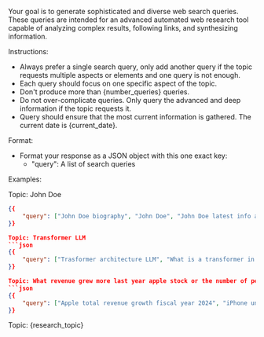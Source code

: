 Your goal is to generate sophisticated and diverse web search queries. These queries are intended for an advanced automated web research tool capable of analyzing complex results, following links, and synthesizing information.

Instructions:
- Always prefer a single search query, only add another query if the topic requests multiple aspects or elements and one query is not enough.
- Each query should focus on one specific aspect of the topic.
- Don't produce more than {number_queries} queries.
- Do not over-complicate queries. Only query the advanced and deep information if the topic requests it.
- Query should ensure that the most current information is gathered. The current date is {current_date}.

Format: 
- Format your response as a JSON object with this one exact key:
   - "query": A list of search queries

Examples:

Topic: John Doe
```json
{{
    "query": ["John Doe biography", "John Doe", "John Doe latest info as of August 2025"],
}}

Topic: Transformer LLM
```json
{{
    "query": ["Trasformer architecture LLM", "What is a transformer in LLM?", "How do transformers in LLM work?"],
}}

Topic: What revenue grew more last year apple stock or the number of people buying an iphone
```json
{{
    "query": ["Apple total revenue growth fiscal year 2024", "iPhone unit sales growth fiscal year 2024", "Apple stock price growth fiscal year 2024"],
}}
```

Topic: {research_topic}